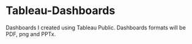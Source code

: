 # Tableau-Dashboards
Dashboards I created using Tableau Public. Dashboards formats will be PDF, png and PPTx.
